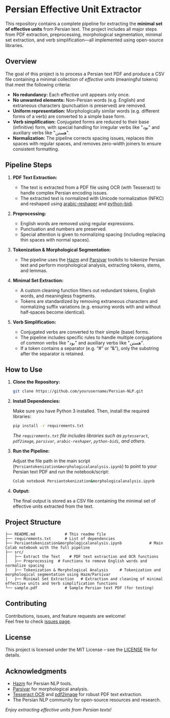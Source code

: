 # Persian Effective Unit Extractor

This repository contains a complete pipeline for extracting the **minimal set of effective units** from Persian text. The project includes all major steps from PDF extraction, preprocessing, morphological segmentation, minimal set extraction, and verb simplification—all implemented using open-source libraries.


## Overview

The goal of this project is to process a Persian text PDF and produce a CSV file containing a minimal collection of *effective units* (meaningful tokens) that meet the following criteria:

- **No redundancy:** Each effective unit appears only once.
- **No unwanted elements:** Non-Persian words (e.g. English) and extraneous characters (punctuation is preserved) are removed.
- **Uniform representation:** Morphologically similar words (e.g. different forms of a verb) are converted to a simple base form.
- **Verb simplification:** Conjugated forms are reduced to their base (infinitive) form, with special handling for irregular verbs like "بود" and auxiliary verbs like "هستن".
- **Normalization:** The pipeline corrects spacing issues, replaces thin spaces with regular spaces, and removes zero-width joiners to ensure consistent formatting.


## Pipeline Steps

1. **PDF Text Extraction:**  
   - The text is extracted from a PDF file using OCR (with Tesseract) to handle complex Persian encoding issues.
   - The extracted text is normalized with Unicode normalization (NFKC) and reshaped using [arabic-reshaper](https://github.com/mpcabd/arabic-reshaper) and [python-bidi](https://github.com/miurahr/pybidirectional).

2. **Preprocessing:**  
   - English words are removed using regular expressions.
   - Punctuation and numbers are preserved.
   - Special attention is given to normalizing spacing (including replacing thin spaces with normal spaces).

3. **Tokenization & Morphological Segmentation:**  
   - The pipeline uses the [Hazm](https://github.com/sobhe/hazm) and [Parsivar](https://github.com/ICTRC/Parsivar) toolkits to tokenize Persian text and perform morphological analysis, extracting tokens, stems, and lemmas.

4. **Minimal Set Extraction:**  
   - A custom cleaning function filters out redundant tokens, English words, and meaningless fragments.
   - Tokens are standardized by removing extraneous characters and normalizing suffix variations (e.g. ensuring words with and without half‑spaces become identical).

5. **Verb Simplification:**  
   - Conjugated verbs are converted to their simple (base) forms.
   - The pipeline includes specific rules to handle multiple conjugations of common verbs like "بود" and auxiliary verbs like "هستن".
   - If a token contains a separator (e.g. “#” or “&”), only the substring after the separator is retained.

## How to Use

1. **Clone the Repository:**

   ```bash
   git clone https://github.com/yourusername/Persian-NLP.git
   ```

2. **Install Dependencies:**

   Make sure you have Python 3 installed. Then, install the required libraries:

   ```bash
   pip install -r requirements.txt
   ```

   *The `requirements.txt` file includes libraries such as `pytesseract`, `pdf2image`, `parsivar`, `arabic-reshaper`, `python-bidi`, and others.*

3. **Run the Pipeline:**

   Adjust the file path in the main script (`Persiantokenization&morphologicalanalysis.ipynb`) to point to your Persian text PDF and run the notebook/script:

   ```bash
   Colab notebook Persiantokenization&morphologicalanalysis.ipynb
   ```

4. **Output:**

   The final output is stored as a CSV file containing the minimal set of effective units extracted from the text.


## Project Structure

```
├── README.md             # This readme file
├── requirements.txt      # List of dependencies
├── Persiantokenization&morphologicalanalysis.ipynb            # Main Colab notebook with the full pipeline
├── src/
│   ├── Extract the Text    # PDF text extraction and OCR functions
│   ├── Preprocessing  # Functions to remove English words and normalize spacing
│   ├── Tokenization & Morphological Analysis     # Tokenization and morphological segmentation using Hazm/Parsivar
│   ├── Minimal Set Extraction   # Extraction and cleaning of minimal effective units and Verb simplification functions
└── sample.pdf            # Sample Persian text PDF (for testing)
```


## Contributing

Contributions, issues, and feature requests are welcome!  
Feel free to check [issues page](https://github.com/negarhonarvar/Persian-NLP/issues).


## License

This project is licensed under the MIT License – see the [LICENSE](LICENSE) file for details.


## Acknowledgments

- [Hazm](https://github.com/sobhe/hazm) for Persian NLP tools.
- [Parsivar](https://github.com/ICTRC/Parsivar) for morphological analysis.
- [Tesseract OCR](https://github.com/tesseract-ocr/tesseract) and [pdf2image](https://github.com/Belval/pdf2image) for robust PDF text extraction.
- The Persian NLP community for open-source resources and research.



*Enjoy extracting effective units from Persian texts!*
